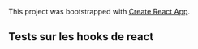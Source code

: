 This project was bootstrapped with [Create React App](https://github.com/facebook/create-react-app).

## Tests sur les hooks de react